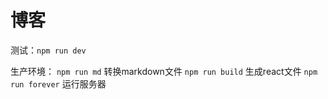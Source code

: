 # 博客

测试：`npm run dev`

生产环境： 
  `npm run md` 转换markdown文件
  `npm run build` 生成react文件
  `npm run forever` 运行服务器

